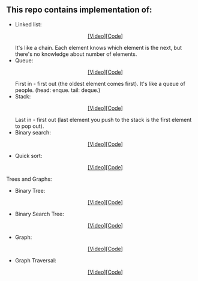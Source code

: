 ## This repo contains implementation of:

* Linked list: <p style="text-align: center;"><a href="https://www.youtube.com/watch?v=zxkpZrozDUk&feature=emb_logo">[Video]</a><a href="https://github.com/alexanch/Data-Structures-implementation-in-Python/blob/master/linked_list.py">[Code]</a></p>
  It's like a chain. Each element knows which element is the next, but there's no knowledge about number of elements.
* Queue: <p style="text-align: center;"><a href="youtube.com/watch?v=XAbzlilAHZw&feature=emb_logo">[Video]</a><a href="https://github.com/alexanch/Data-Structures-implementation-in-Python/blob/master/queue.py">[Code]</a></p>
  First in - first out (the oldest element comes first). It's like a queue of people.  (head: enque. tail: deque.)
* Stack: <p style="text-align: center;"><a href="https://www.youtube.com/watch?v=HpaVHzDeZC4">[Video]</a><a href="https://github.com/alexanch/Data-Structures-implementation-in-Python/blob/master/stack_through_linked_list.py">[Code]</a></p>
  Last in - first out (last element you push to the stack is the first element to pop out).
* Binary search: <p style="text-align: center;"><a href="https://www.youtube.com/watch?time_continue=1&v=0VN5iwEyq4c&feature=emb_logo">[Video]</a><a href="https://github.com/alexanch/Data-Structures-implementation-in-Python/blob/master/binary_search.py">[Code]</a></p>
* Quick sort: <p style="text-align: center;"><a href="https://www.youtube.com/watch?v=kUon6854joI&feature=emb_logo">[Video]</a><a href="https://github.com/alexanch/Data-Structures-implementation-in-Python/blob/master/quickSort.py">[Code]</a></p>

Trees and Graphs:

* Binary Tree: <p style="text-align: center;"><a href="">[Video]</a><a href="https://github.com/alexanch/Data-Structures-implementation-in-Python/blob/master/binary_tree.py">[Code]</a></p>
* Binary Search Tree: <p style="text-align: center;"><a href="">[Video]</a><a href="https://github.com/alexanch/Data-Structures-implementation-in-Python/blob/master/BST.py">[Code]</a></p>
* Graph: <p style="text-align: center;"><a href="">[Video]</a><a href="https://github.com/alexanch/Data-Structures-implementation-in-Python/blob/master/graph.py">[Code]</a></p>
* Graph Traversal: <p style="text-align: center;"><a href="">[Video]</a><a href="https://github.com/alexanch/Data-Structures-implementation-in-Python/blob/master/graphTraversal.py">[Code]</a></p>
